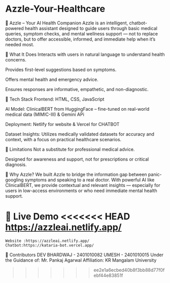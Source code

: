 # Azzle-Your-Healthcare
💊 Azzle – Your AI Health Companion
Azzle is an intelligent, chatbot-powered health assistant designed to guide users through basic medical queries, symptom checks, and mental wellness support — not to replace doctors, but to offer accessible, informed, and immediate help when it’s needed most.

🧠 What It Does
Interacts with users in natural language to understand health concerns.

Provides first-level suggestions based on symptoms.

Offers mental health and emergency advice.

Ensures responses are informative, empathetic, and non-diagnostic.

🧰 Tech Stack
Frontend: HTML, CSS, JavaScript

AI Model: ClinicalBERT from HuggingFace – fine-tuned on real-world medical data (MIMIC-III) & Gemini APi

Deployment: Netlify for website & Vercel for CHATBOT

Dataset Insights: Utilizes medically validated datasets for accuracy and context, with a focus on practical healthcare scenarios.

🚫 Limitations
Not a substitute for professional medical advice.

Designed for awareness and support, not for prescriptions or critical diagnosis.

🎯 Why Azzle?
We built Azzle to bridge the information gap between panic-googling symptoms and speaking to a real doctor. With powerful AI like ClinicalBERT, we provide contextual and relevant insights — especially for users in low-access environments or who need immediate mental health support.

📍 Live Demo
<<<<<<< HEAD
    https://azzleai.netlify.app/
=======
    Website :https://azzleai.netlify.app/ 
    Chatbot:https://kataria-bot.vercel.app/

👥 Contributors
DEV BHARDWAJ - 2401010082
UMESH - 2401010015
Under the Guidance of: Mr. Pankaj Agarwal
Affiliation: KR Mangalam University
>>>>>>> ee2e1a6ecbed40b8f3bb88d77f0febf44e83851f

